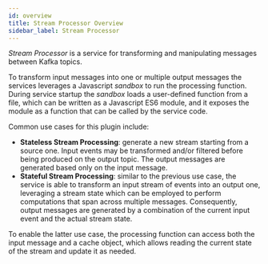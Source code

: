 ```yaml
---
id: overview
title: Stream Processor Overview
sidebar_label: Stream Processor
---
```


_Stream Processor_ is a service for transforming and manipulating messages between Kafka topics.

To transform input messages into one or multiple output messages the services
leverages a Javascript _sandbox_ to run the processing function.  
During service startup the _sandbox_ loads a user-defined function from a file,
which can be written as a Javascript ES6 module, and it exposes the module as a
function that can be called by the service code.

Common use cases for this plugin include:
- **Stateless Stream Processing**: generate a new stream starting from a source one. Input
  events may be transformed and/or filtered before being produced on the output topic.
  The output messages are generated based only on the input message.
- **Stateful Stream Processing**: similar to the previous use case, the service is able to
  transform an input stream of events into an output one, leveraging a stream state
  which can be employed to perform computations that span across multiple messages.
  Consequently, output messages are generated by a combination of the current input event
  and the actual stream state.

To enable the latter use case, the processing function can access both the input message
and a cache object, which allows reading the current state of the stream and update
it as needed.

